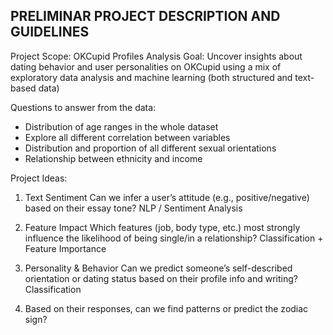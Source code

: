 ## PRELIMINAR PROJECT DESCRIPTION AND GUIDELINES
Project Scope: OKCupid Profiles Analysis
Goal:
Uncover insights about dating behavior and user personalities on OKCupid using a mix of exploratory data analysis and machine learning (both structured and text-based data)

Questions to answer from the data:

- Distribution of age ranges in the whole dataset
- Explore all different correlation between variables
- Distribution and proportion of all different sexual orientations
- Relationship between ethnicity and income


Project Ideas:
1) Text Sentiment	Can we infer a user’s attitude (e.g., positive/negative) based on their essay tone?	NLP / Sentiment Analysis

2) Feature Impact	Which features (job, body type, etc.) most strongly influence the likelihood of being single/in a relationship?	Classification + Feature Importance

3) Personality & Behavior	Can we predict someone’s self-described orientation or dating status based on their profile info and writing?	Classification

4) Based on their responses, can we find patterns or predict the zodiac sign?